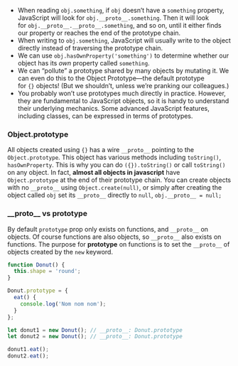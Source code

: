- When reading `obj.something`, if `obj` doesn’t have a `something` property, JavaScript will look for `obj.__proto__.something`. Then it will look for `obj.__proto__.__proto__.something`, and so on, until it either finds our property or reaches the end of the prototype chain.
- When writing to `obj.something`, JavaScript will usually write to the object directly instead of traversing the prototype chain.
- We can use `obj.hasOwnProperty('something')` to determine whether our object has its _own_ property called `something`.
- We can “pollute” a prototype shared by many objects by mutating it. We can even do this to the Object Prototype—the default prototype for `{}` objects! (But we shouldn’t, unless we’re pranking our colleagues.)
- You probably won’t use prototypes much directly in practice. However, they are fundamental to JavaScript objects, so it is handy to understand their underlying mechanics. Some advanced JavaScript features, including classes, can be expressed in terms of prototypes.

### Object.prototype
All objects created using `{}` has a wire `__proto__` pointing to the `Object.prototype`. This object has various methods including `toString()`, `hasOwnProperty`. 
This is why you can do `({}).toString()` or call `toString()` on any object.
In fact, __almost all objects in javascript__ have `Object.prototype` at the end of their prototype chain.
You can create objects with no `__proto__` using `Object.create(null)`, or simply after creating the object called `obj` set its `__proto__` directly to `null`,
`obj.__proto__ = null;`

### \_\_proto\_\_ vs prototype
By default `prototype` prop only exists on functions, and `__proto__` on objects.
Of course functions are also objects, so `__proto__` also exists on functions.
The purpose for __prototype__ on functions is to set the `__proto__` of objects created by the `new` keyword.
```js
function Donut() {
  this.shape = 'round';
}

Donut.prototype = {
  eat() {
    console.log('Nom nom nom');
  }
};

let donut1 = new Donut(); // __proto__: Donut.prototype
let donut2 = new Donut(); // __proto__: Donut.prototype

donut1.eat();
donut2.eat();
```

